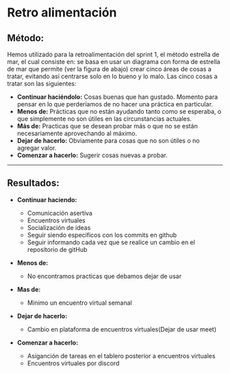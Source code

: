 # **Retro alimentación**

## Método:

Hemos utilizado para la retroalimentación del sprint 1, el método estrella de mar, el cual consiste en: se basa en usar un diagrama con forma de estrella de mar que permite (ver la figura de abajo) crear cinco áreas de cosas a tratar, evitando así centrarse solo en lo bueno y lo malo.
Las cinco cosas a tratar son las siguientes:

- **Continuar haciéndolo:** Cosas buenas que han gustado. Momento para pensar en lo que perderíamos de no hacer una práctica en particular.
- **Menos de:** Prácticas que no están ayudando tanto como se esperaba, o que simplemente no son útiles en las circunstancias actuales.
- **Más de:** Practicas que se desean probar más o que no se están necesariamente aprovechando al máximo.
- **Dejar de hacerlo:** Obviamente para cosas que no son útiles o no agregar valor.
- **Comenzar a hacerlo:** Sugerir cosas nuevas a probar.

---
## **Resultados:**

- **Continuar haciendo:**
	- Comunicación asertiva
	- Encuentros virtuales
	- Socialización de ideas
	- Seguir siendo especificos con los commits en github
	- Seguir informando cada vez que se realice un cambio en el repositorio de gitHub

- **Menos de:**
	- No encontramos practicas que debamos dejar de usar

- **Mas de:**
	- Minimo un encuentro virtual semanal

- **Dejar de hacerlo:**
	- Cambio en plataforma de encuentros virtuales(Dejar de usar meet)

- **Comenzar a hacerlo:**
	- Asiganción de tareas en el tablero posterior a encuentros virtuales
	- Encuentros virtuales por discord

